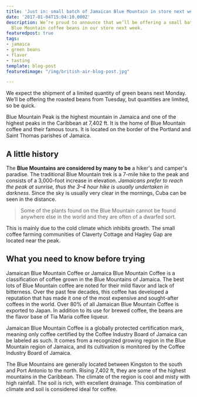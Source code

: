 ```yaml
---
title: 'Just in: small batch of Jamaican Blue Mountain in store next week'
date: '2017-01-04T15:04:10.000Z'
description: We’re proud to announce that we’ll be offering a small batch of Jamaica
  Blue Mountain coffee beans in our store next week.
featuredpost: true
tags:
- jamaica
- green beans
- flavor
- tasting
template: blog-post
featuredimage: "/img/british-air-blog-post.jpg"

---
```

We expect the shipment of a limited quantity of green beans next Monday. We’ll be offering the roasted beans from Tuesday, but quantities are limited, so be quick.

Blue Mountain Peak is the highest mountain in Jamaica and one of the highest peaks in the Caribbean at 7,402 ft. It is the home of Blue Mountain coffee and their famous tours. It is located on the border of the Portland and Saint Thomas parishes of Jamaica.

## A little history

The **Blue Mountains are considered by many to be** a hiker's and camper's paradise. The traditional Blue Mountain trek is a 7-mile hike to the peak and consists of a 3,000-foot increase in elevation. _Jamaicans prefer to reach the peak at sunrise, thus the 3–4 hour hike is usually undertaken in darkness_. Since the sky is usually very clear in the mornings, Cuba can be seen in the distance.

> Some of the plants found on the Blue Mountain cannot be found anywhere else in the world and they are often of a dwarfed sort.

This is mainly due to the cold climate which inhibits growth. The small coffee farming communities of Claverty Cottage and Hagley Gap are located near the peak.

## What you need to know before trying

Jamaican Blue Mountain Coffee or Jamaica Blue Mountain Coffee is a classification of coffee grown in the Blue Mountains of Jamaica. The best lots of Blue Mountain coffee are noted for their mild flavor and lack of bitterness. Over the past few decades, this coffee has developed a reputation that has made it one of the most expensive and sought-after coffees in the world. Over 80% of all Jamaican Blue Mountain Coffee is exported to Japan. In addition to its use for brewed coffee, the beans are the flavor base of Tia Maria coffee liqueur.

Jamaican Blue Mountain Coffee is a globally protected certification mark, meaning only coffee certified by the Coffee Industry Board of Jamaica can be labeled as such. It comes from a recognized growing region in the Blue Mountain region of Jamaica, and its cultivation is monitored by the Coffee Industry Board of Jamaica.

The Blue Mountains are generally located between Kingston to the south and Port Antonio to the north. Rising 7,402 ft, they are some of the highest mountains in the Caribbean. The climate of the region is cool and misty with high rainfall. The soil is rich, with excellent drainage. This combination of climate and soil is considered ideal for coffee.